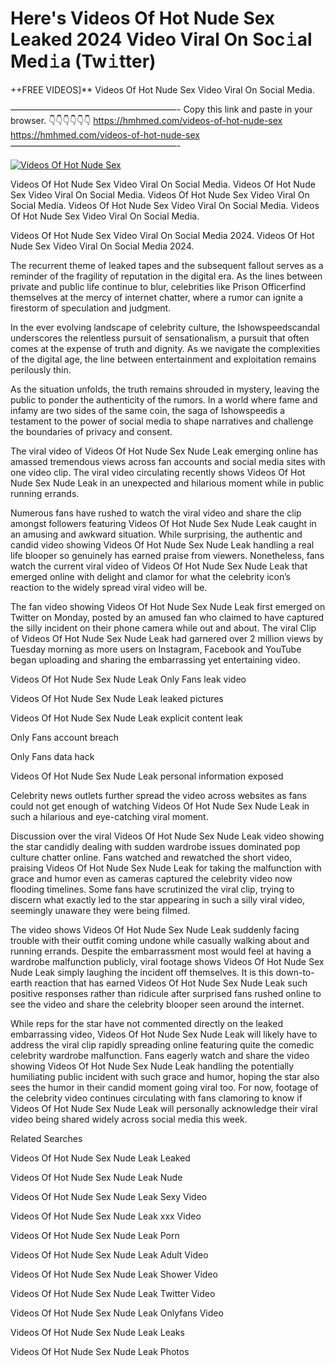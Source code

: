 # Here's Videos Of Hot Nude Sex Leaked 2024 Video Viral On Soc𝚒al Med𝚒a (Tw𝚒tter)

++FREE VIDEOS]** Videos Of Hot Nude Sex Video Viral On Social Media.

———————————————————-
Copy this link and paste in your browser.
👇👇👇👇👇👇
https://hmhmed.com/videos-of-hot-nude-sex
https://hmhmed.com/videos-of-hot-nude-sex
———————————————————-

[![Videos Of Hot Nude Sex](https://i.imgur.com/dJHk4Zq.gif)](https://hmhmed.com/videos-of-hot-nude-sex)

Videos Of Hot Nude Sex Video Viral On Social Media. Videos Of Hot Nude Sex Video Viral On Social Media. Videos Of Hot Nude Sex Video Viral On Social Media. Videos Of Hot Nude Sex Video Viral On Social Media. Videos Of Hot Nude Sex Video Viral On Social Media.

Videos Of Hot Nude Sex Video Viral On Social Media 2024. Videos Of Hot Nude Sex Video Viral On Social Media 2024.

The recurrent theme of leaked tapes and the subsequent fallout serves as a reminder of the fragility of reputation in the digital era. As the lines between private and public life continue to blur, celebrities like Prison Officerfind themselves at the mercy of internet chatter, where a rumor can ignite a firestorm of speculation and judgment.

In the ever evolving landscape of celebrity culture, the Ishowspeedscandal underscores the relentless pursuit of sensationalism, a pursuit that often comes at the expense of truth and dignity. As we navigate the complexities of the digital age, the line between entertainment and exploitation remains perilously thin.

As the situation unfolds, the truth remains shrouded in mystery, leaving the public to ponder the authenticity of the rumors. In a world where fame and infamy are two sides of the same coin, the saga of Ishowspeedis a testament to the power of social media to shape narratives and challenge the boundaries of privacy and consent.

The viral video of Videos Of Hot Nude Sex Nude Leak emerging online has amassed tremendous views across fan accounts and social media sites with one video clip. The viral video circulating recently shows Videos Of Hot Nude Sex Nude Leak in an unexpected and hilarious moment while in public running errands.

Numerous fans have rushed to watch the viral video and share the clip amongst followers featuring Videos Of Hot Nude Sex Nude Leak caught in an amusing and awkward situation. While surprising, the authentic and candid video showing Videos Of Hot Nude Sex Nude Leak handling a real life blooper so genuinely has earned praise from viewers. Nonetheless, fans watch the current viral video of Videos Of Hot Nude Sex Nude Leak that emerged online with delight and clamor for what the celebrity icon’s reaction to the widely spread viral video will be.

The fan video showing Videos Of Hot Nude Sex Nude Leak first emerged on Twitter on Monday, posted by an amused fan who claimed to have captured the silly incident on their phone camera while out and about. The viral Clip of Videos Of Hot Nude Sex Nude Leak had garnered over 2 million views by Tuesday morning as more users on Instagram, Facebook and YouTube began uploading and sharing the embarrassing yet entertaining video.

Videos Of Hot Nude Sex Nude Leak Only Fans leak video

Videos Of Hot Nude Sex Nude Leak leaked pictures

Videos Of Hot Nude Sex Nude Leak explicit content leak

Only Fans account breach

Only Fans data hack

Videos Of Hot Nude Sex Nude Leak personal information exposed

Celebrity news outlets further spread the video across websites as fans could not get enough of watching Videos Of Hot Nude Sex Nude Leak in such a hilarious and eye-catching viral moment.

Discussion over the viral Videos Of Hot Nude Sex Nude Leak video showing the star candidly dealing with sudden wardrobe issues dominated pop culture chatter online. Fans watched and rewatched the short video, praising Videos Of Hot Nude Sex Nude Leak for taking the malfunction with grace and humor even as cameras captured the celebrity video now flooding timelines. Some fans have scrutinized the viral clip, trying to discern what exactly led to the star appearing in such a silly viral video, seemingly unaware they were being filmed.

The video shows Videos Of Hot Nude Sex Nude Leak suddenly facing trouble with their outfit coming undone while casually walking about and running errands. Despite the embarrassment most would feel at having a wardrobe malfunction publicly, viral footage shows Videos Of Hot Nude Sex Nude Leak simply laughing the incident off themselves. It is this down-to-earth reaction that has earned Videos Of Hot Nude Sex Nude Leak such positive responses rather than ridicule after surprised fans rushed online to see the video and share the celebrity blooper seen around the internet.

While reps for the star have not commented directly on the leaked embarrassing video, Videos Of Hot Nude Sex Nude Leak will likely have to address the viral clip rapidly spreading online featuring quite the comedic celebrity wardrobe malfunction. Fans eagerly watch and share the video showing Videos Of Hot Nude Sex Nude Leak handling the potentially humiliating public incident with such grace and humor, hoping the star also sees the humor in their candid moment going viral too. For now, footage of the celebrity video continues circulating with fans clamoring to know if Videos Of Hot Nude Sex Nude Leak will personally acknowledge their viral video being shared widely across social media this week.

Related Searches

Videos Of Hot Nude Sex Nude Leak Leaked

Videos Of Hot Nude Sex Nude Leak Nude

Videos Of Hot Nude Sex Nude Leak Sexy Video

Videos Of Hot Nude Sex Nude Leak xxx Video

Videos Of Hot Nude Sex Nude Leak Porn

Videos Of Hot Nude Sex Nude Leak Adult Video

Videos Of Hot Nude Sex Nude Leak Shower Video

Videos Of Hot Nude Sex Nude Leak Twitter Video

Videos Of Hot Nude Sex Nude Leak Onlyfans Video

Videos Of Hot Nude Sex Nude Leak Leaks

Videos Of Hot Nude Sex Nude Leak Photos